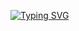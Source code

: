 [![Typing SVG](https://readme-typing-svg.demolab.com?font=Roboto&duration=4000&pause=500&color=610CF7&center=true&vCenter=true&random=false&width=435&lines=K+S+Ashwin+Kumar)](https://git.io/typing-svg)
